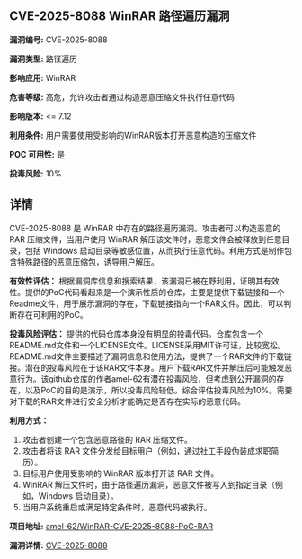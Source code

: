 ## CVE-2025-8088 WinRAR 路径遍历漏洞

**漏洞编号:** CVE-2025-8088

**漏洞类型:** 路径遍历

**影响应用:** WinRAR

**危害等级:** 高危，允许攻击者通过构造恶意压缩文件执行任意代码

**影响版本:** <= 7.12

**利用条件:** 用户需要使用受影响的WinRAR版本打开恶意构造的压缩文件

**POC 可用性:** 是

**投毒风险:** 10%

## 详情

CVE-2025-8088 是 WinRAR 中存在的路径遍历漏洞。攻击者可以构造恶意的 RAR 压缩文件，当用户使用 WinRAR 解压该文件时，恶意文件会被释放到任意目录，包括 Windows 启动目录等敏感位置，从而执行任意代码。利用方式是制作包含特殊路径的恶意压缩包，诱导用户解压。

**有效性评估：** 根据漏洞库信息和搜索结果，该漏洞已被在野利用，证明其有效性。提供的PoC代码看起来是一个演示性质的仓库，主要是提供下载链接和一个Readme文件，用于展示漏洞的存在，下载链接指向一个RAR文件。因此，可以判断存在可利用的PoC。

**投毒风险评估：** 提供的代码仓库本身没有明显的投毒代码。仓库包含一个README.md文件和一个LICENSE文件。LICENSE采用MIT许可证，比较宽松。README.md文件主要描述了漏洞信息和使用方法，提供了一个RAR文件的下载链接。潜在的投毒风险在于该RAR文件本身。用户下载RAR文件并解压后可能触发恶意行为。该github仓库的作者amel-62有潜在投毒风险，但考虑到公开漏洞的存在，以及PoC的目的是演示，所以投毒风险较低。综合评估投毒风险为10%。需要对下载的RAR文件进行安全分析才能确定是否存在实际的恶意代码。

**利用方式：**
1.  攻击者创建一个包含恶意路径的 RAR 压缩文件。
2.  攻击者将该 RAR 文件分发给目标用户（例如，通过社工手段伪装成求职简历）。
3.  目标用户使用受影响的 WinRAR 版本打开该 RAR 文件。
4.  WinRAR 解压文件时，由于路径遍历漏洞，恶意文件被写入到指定目录（例如，Windows 启动目录）。
5.  当用户系统重启或满足特定条件时，恶意代码被执行。

**项目地址:** [amel-62/WinRAR-CVE-2025-8088-PoC-RAR](https://github.com/amel-62/WinRAR-CVE-2025-8088-PoC-RAR)

**漏洞详情:** [CVE-2025-8088](https://nvd.nist.gov/vuln/detail/CVE-2025-8088)